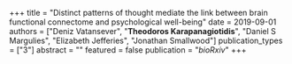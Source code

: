 +++
title = "Distinct patterns of thought mediate the link between brain functional connectome and psychological well-being"
date = 2019-09-01
authors = ["Deniz Vatansever", "**Theodoros Karapanagiotidis**", "Daniel S Margulies", "Elizabeth Jefferies", "Jonathan Smallwood"]
publication_types = ["3"]
abstract = ""
featured = false
publication = "*bioRxiv*"
+++

